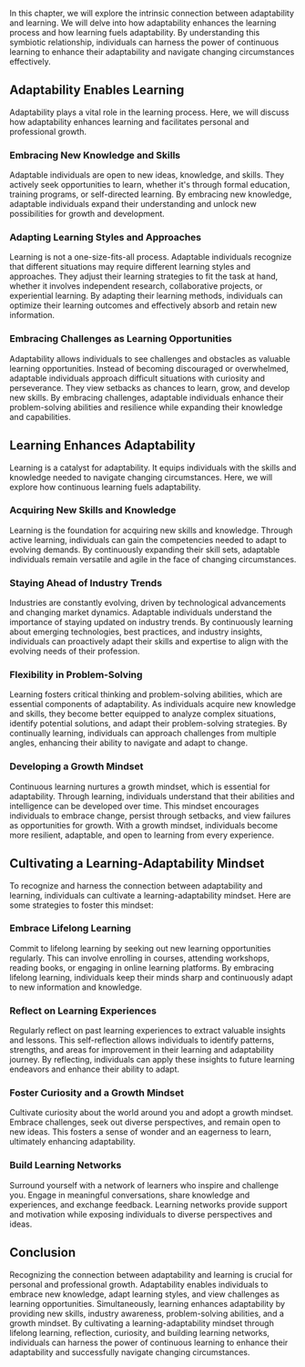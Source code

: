 
In this chapter, we will explore the intrinsic connection between adaptability and learning. We will delve into how adaptability enhances the learning process and how learning fuels adaptability. By understanding this symbiotic relationship, individuals can harness the power of continuous learning to enhance their adaptability and navigate changing circumstances effectively.

Adaptability Enables Learning
-----------------------------

Adaptability plays a vital role in the learning process. Here, we will discuss how adaptability enhances learning and facilitates personal and professional growth.

### Embracing New Knowledge and Skills

Adaptable individuals are open to new ideas, knowledge, and skills. They actively seek opportunities to learn, whether it's through formal education, training programs, or self-directed learning. By embracing new knowledge, adaptable individuals expand their understanding and unlock new possibilities for growth and development.

### Adapting Learning Styles and Approaches

Learning is not a one-size-fits-all process. Adaptable individuals recognize that different situations may require different learning styles and approaches. They adjust their learning strategies to fit the task at hand, whether it involves independent research, collaborative projects, or experiential learning. By adapting their learning methods, individuals can optimize their learning outcomes and effectively absorb and retain new information.

### Embracing Challenges as Learning Opportunities

Adaptability allows individuals to see challenges and obstacles as valuable learning opportunities. Instead of becoming discouraged or overwhelmed, adaptable individuals approach difficult situations with curiosity and perseverance. They view setbacks as chances to learn, grow, and develop new skills. By embracing challenges, adaptable individuals enhance their problem-solving abilities and resilience while expanding their knowledge and capabilities.

Learning Enhances Adaptability
------------------------------

Learning is a catalyst for adaptability. It equips individuals with the skills and knowledge needed to navigate changing circumstances. Here, we will explore how continuous learning fuels adaptability.

### Acquiring New Skills and Knowledge

Learning is the foundation for acquiring new skills and knowledge. Through active learning, individuals can gain the competencies needed to adapt to evolving demands. By continuously expanding their skill sets, adaptable individuals remain versatile and agile in the face of changing circumstances.

### Staying Ahead of Industry Trends

Industries are constantly evolving, driven by technological advancements and changing market dynamics. Adaptable individuals understand the importance of staying updated on industry trends. By continuously learning about emerging technologies, best practices, and industry insights, individuals can proactively adapt their skills and expertise to align with the evolving needs of their profession.

### Flexibility in Problem-Solving

Learning fosters critical thinking and problem-solving abilities, which are essential components of adaptability. As individuals acquire new knowledge and skills, they become better equipped to analyze complex situations, identify potential solutions, and adapt their problem-solving strategies. By continually learning, individuals can approach challenges from multiple angles, enhancing their ability to navigate and adapt to change.

### Developing a Growth Mindset

Continuous learning nurtures a growth mindset, which is essential for adaptability. Through learning, individuals understand that their abilities and intelligence can be developed over time. This mindset encourages individuals to embrace change, persist through setbacks, and view failures as opportunities for growth. With a growth mindset, individuals become more resilient, adaptable, and open to learning from every experience.

Cultivating a Learning-Adaptability Mindset
-------------------------------------------

To recognize and harness the connection between adaptability and learning, individuals can cultivate a learning-adaptability mindset. Here are some strategies to foster this mindset:

### Embrace Lifelong Learning

Commit to lifelong learning by seeking out new learning opportunities regularly. This can involve enrolling in courses, attending workshops, reading books, or engaging in online learning platforms. By embracing lifelong learning, individuals keep their minds sharp and continuously adapt to new information and knowledge.

### Reflect on Learning Experiences

Regularly reflect on past learning experiences to extract valuable insights and lessons. This self-reflection allows individuals to identify patterns, strengths, and areas for improvement in their learning and adaptability journey. By reflecting, individuals can apply these insights to future learning endeavors and enhance their ability to adapt.

### Foster Curiosity and a Growth Mindset

Cultivate curiosity about the world around you and adopt a growth mindset. Embrace challenges, seek out diverse perspectives, and remain open to new ideas. This fosters a sense of wonder and an eagerness to learn, ultimately enhancing adaptability.

### Build Learning Networks

Surround yourself with a network of learners who inspire and challenge you. Engage in meaningful conversations, share knowledge and experiences, and exchange feedback. Learning networks provide support and motivation while exposing individuals to diverse perspectives and ideas.

Conclusion
----------

Recognizing the connection between adaptability and learning is crucial for personal and professional growth. Adaptability enables individuals to embrace new knowledge, adapt learning styles, and view challenges as learning opportunities. Simultaneously, learning enhances adaptability by providing new skills, industry awareness, problem-solving abilities, and a growth mindset. By cultivating a learning-adaptability mindset through lifelong learning, reflection, curiosity, and building learning networks, individuals can harness the power of continuous learning to enhance their adaptability and successfully navigate changing circumstances.

